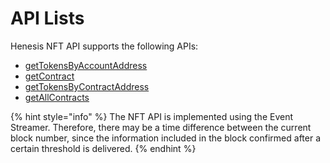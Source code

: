 # API Lists

Henesis NFT API supports the following APIs:

* [getTokensByAccountAddress](gettokenbyaccountaddress.md)
* [getContract](getcontract.md)
* [getTokensByContractAddress](gettokenbycontractaddress.md)
* [getAllContracts](getallcontracts.md)

{% hint style="info" %}
The NFT API is implemented using the Event Streamer. Therefore, there may be a time difference between the current block number, since the information included in the block confirmed after a certain threshold is delivered.
{% endhint %}



